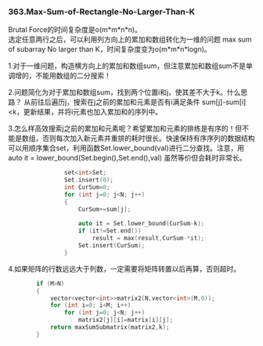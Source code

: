 ### 363.Max-Sum-of-Rectangle-No-Larger-Than-K

Brutal Force的时间复杂度是o(m\*m\*n\*n)。  
选定任意两行之后，可以利用列方向上的累加和数组转化为一维的问题 max sum of subarray No larger than K，时间复杂度变为o(m\*m\*n\*logn)。

1.对于一维问题，构造横方向上的累加和数组sum，但注意累加和数组sum不是单调增的，不能用数组的二分搜索！

2.问题简化为对于累加和数组sum，找到两个位置i和j，使其差不大于k。什么思路？
从前往后遍历j，搜索在j之前的累加和元素是否有i满足条件 sum[j]-sum[i]<k，更新结果，并将i元素也加入累加和的序列中。

3.怎么样高效搜索j之前的累加和元素呢？希望累加和元素的排练是有序的！但不能是数组，否则每次加入新元素并重排的耗时很长。快速保持有序序列的数据结构可以用顺序集合set，利用函数Set.lower_bound(val)进行二分查找。注意，用 auto it = lower_bound(Set.begin(),Set.end(),val) 虽然等价但会耗时非常长。
```cpp
                set<int>Set;
                Set.insert(0);
                int CurSum=0;
                for (int j=0; j<N; j++)
                {
                    CurSum+=sum[j];
                    
                    auto it = Set.lower_bound(CurSum-k);
                    if (it!=Set.end()) 
                        result = max(result,CurSum-*it);
                    Set.insert(CurSum);
                }
```

4.如果矩阵的行数远远大于列数，一定需要将矩阵转置以后再算，否则超时。
```cpp
        if (M>N)
        {
            vector<vector<int>>matrix2(N,vector<int>(M,0));
            for (int i=0; i<M; i++)
                for (int j=0; j<N; j++)
                    matrix2[j][i]=matrix[i][j];
            return maxSumSubmatrix(matrix2,k);
        }
```
